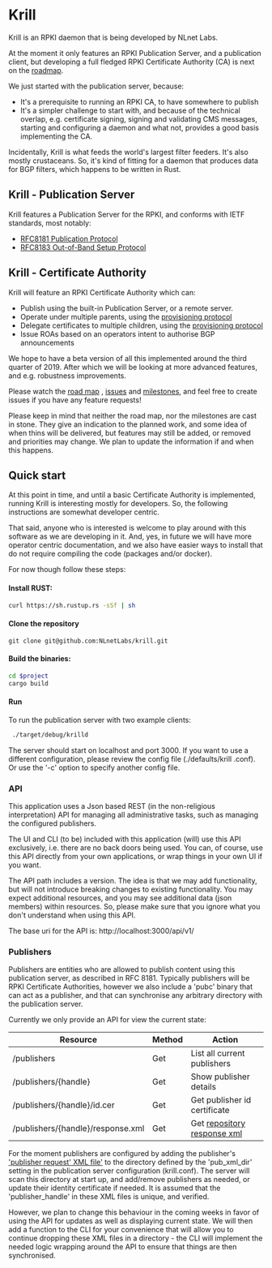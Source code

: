 # Krill

Krill is an RPKI daemon that is being developed by NLnet Labs.

At the moment it only features an RPKI Publication Server, and a 
publication client, but developing a full fledged RPKI Certificate Authority 
(CA) is next on the [roadmap](https://nlnetlabs.nl/projects/rpki/project-plan/).

We just started with the publication server, because:
* It's a prerequisite to running an RPKI CA, to have somewhere to publish
* It's a simpler challenge to start with, and because of the technical overlap, e.g. certificate signing, signing and validating CMS messages, starting and configuring a daemon and what not, provides a good basis implementing the CA.

Incidentally, Krill is what feeds the world's largest filter feeders. It's also 
mostly crustaceans. So, it's kind of fitting for a daemon that produces data for BGP 
filters, which happens to be written in Rust.

## Krill - Publication Server

Krill features a Publication Server for the RPKI, and conforms with IETF 
standards, most notably:
* [RFC8181 Publication Protocol](https://tools.ietf.org/html/rfc8181) 
* [RFC8183 Out-of-Band Setup Protocol](https://tools.ietf.org/html/rfc8183)

## Krill - Certificate Authority

Krill will feature an RPKI Certificate Authority which can:
* Publish using the built-in Publication Server, or a remote server.
* Operate under multiple parents, using the [provisioning protocol](https://tools.ietf.org/html/rfc6492)
* Delegate certificates to multiple children, using the [provisioning protocol](https://tools.ietf.org/html/rfc6492)
* Issue ROAs based on an operators intent to authorise BGP announcements

We hope to have a beta version of all this implemented around the third 
quarter of 2019. After which we will be looking at more advanced features, 
and e.g. robustness improvements. 

Please watch the [road map](https://nlnetlabs.nl/projects/rpki/project-plan/)
, [issues](https://github.com/NLnetLabs/krill/issues) and 
[milestones](https://github.com/NLnetLabs/krill/milestones?direction=asc&sort=due_date&state=open),
and feel free to create issues if you have any feature requests!

Please keep in mind that neither the road map, nor the milestones are cast in
stone. They give an indication to the planned work, and some idea of when 
thins will be delivered, but features may still be added, or removed and 
priorities may change. We plan to update the information if and when this 
happens.


## Quick start

At this point in time, and until a basic Certificate Authority is 
implemented, running Krill is interesting mostly for developers. So, the 
following instructions are somewhat developer centric.

That said, anyone who is interested is welcome to play around with this 
software as we are developing in it. And, yes, in future we will have more 
operator centric documentation, and we also have easier ways to install that 
do not require compiling the code (packages and/or docker).

For now though follow these steps:

#### Install RUST:
```bash
curl https://sh.rustup.rs -sSf | sh
```

#### Clone the repository

```
git clone git@github.com:NLnetLabs/krill.git
```

#### Build the binaries:
```bash
cd $project
cargo build
```

#### Run

To run the publication server with two example clients:
```bash
 ./target/debug/krilld
```

The server should start on localhost and port 3000. If you want to use a 
different configuration, please review the config file (./defaults/krill
.conf). Or use the '-c' option to specify another config file.

### API

This application uses a Json based REST (in the non-religious interpretation)
API for managing all administrative tasks, such as managing the configured
publishers.

The UI and CLI (to be) included with this application (will) use this API 
exclusively, i.e. there are no back doors being used. You can, of course, use
this API directly from your own applications, or wrap things in your own UI 
if you want.

The API path includes a version. The idea is that we may add functionality, but
will not introduce breaking changes to existing functionality. You may expect
additional resources, and you may see additional data (json members) within 
resources. So, please make sure that you ignore what you don't understand 
when using this API.

The base uri for the API is:
http://localhost:3000/api/v1/

### Publishers

Publishers are entities who are allowed to publish content using this 
publication server, as described in RFC 8181. Typically publishers will be 
RPKI Certificate  Authorities, however we also include a 'pubc' binary that can
act as a publisher, and that can synchronise any arbitrary directory with the
publication server.

Currently we only provide an API for view the current state:

| Resource                       | Method   | Action                          |
| ------------------------------ | -------- | ------------------------------- |
| /publishers                    | Get      | List all current publishers     |
| /publishers/{handle}           | Get      | Show publisher details           |
| /publishers/{handle}/id.cer    | Get      | Get publisher id certificate    |
| /publishers/{handle}/response.xml  | Get      | Get [repository response xml](https://tools.ietf.org/html/rfc8183#section-5.2.4)|
 

For the moment publishers are configured by adding the publisher's ['publisher 
request' XML file'](https://tools.ietf.org/html/rfc8183#section-5.2.3) to the 
directory defined by the 'pub_xml_dir' setting in the publication server 
configuration (krill.conf). The server will scan this directory at start 
up, and add/remove publishers as needed, or update their identity certificate
if needed. It is assumed that the 'publisher_handle' in these XML files is 
unique, and verified.

However, we plan to change this behaviour in the coming weeks in favor of using
the API for updates as well as displaying current state. We will then add a 
function to the CLI for your convenience that will allow you to continue
dropping these XML files in a directory - the CLI will implement the needed 
logic wrapping around the API to ensure that things are then synchronised.









